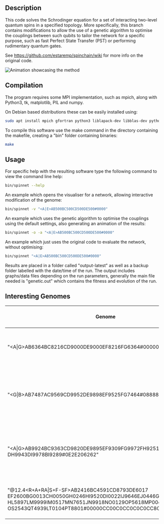## Description

This code solves the Schrodinger equation for a set of interacting two-level quantum spins in a specified topology. More specifically, this branch contains modifications to allow the use of a genetic algorithm to optimise the couplings between such qubits to tailor the network for a specific purpose, such as fast Perfect State Transfer (PST) or performing rudimentary quantum gates.

See https://github.com/estaremp/spinchain/wiki for more info on the original code.

![Animation showcasing the method](https://github.com/lumorti/spinchain/raw/genetic/figures/combined.gif "Animation showcasing the method")

## Compilation

The program requires some MPI implementation, such as mpich, along with Python3, tk, matplotlib, PIL and numpy. 

On Debian based distributions these can be easily installed using:

```bash
sudo apt install mpich gfortran python3 liblapack-dev libblas-dev python3-tk libopenblas-dev python3-matplotlib python3-numpy python3-pil make
```

To compile this software use the make command in the directory containing the makefile, creating a "bin" folder containing binaries:

```bash
make
```

## Usage

For specific help with the resulting software type the following command to view the command line help:

```bash
bin/spinnet --help
```

An example which opens the visualiser for a network, allowing interactive modification of the genome:

```bash
bin/spinnet -v "<A|E>AB500BC500CD500DE500#0000"
```

An example which uses the genetic algorithm to optimise the couplings using the default settings, also generating an animation of the results:

```bash
bin/spinnet -o -a "<A|E>AB500BC500CD500DE500#0000"
```

An example which just uses the original code to evaluate the network, without optimising:

```bash
bin/spinnet "<A|E>AB500BC500CD500DE500#0000"
```

Results are placed in a folder called "output-latest" as well as a backup folder labelled with the date/time of the run. The output includes graphs/data files depending on the run parameters, generally the main file needed is "genetic.out" which contains the fitness and evolution of the run.

## Interesting Genomes

| Genome                                                                          |   Fidelity    | Transfer Time * J<sub>max</sub> |  Description   |
| ------------------------------------------------------------------------------- | :-----------: | :-------------------: | ------------- |
| "<A\|G>AB6364BC8216CD9000DE9000EF8216FG6364#000000"                             | 99.9% | 5.6 | 7-site linear PST chain, theoretically 100% fidelity |
| "<G\|B>AB7487AC9569CD9952DE9898EF9525FG7464#088888"                             | 99.7% | 5.4 | slightly faster than the 7-site PST chain at the expense of a small amount of fidelity |
| "<A\|G>AB9924BC9363CD9820DE9895EF9309FG9972FH9251<br>DH9943DI9978BI9289#0E2E206262" | 99.7% | 3.8 | significantly faster than the 7-site linear PST chain at the expense of two extra non-linear nodes |
| "@12.4<R+A+RA\|S+F-SF>AB2416BC4591CD8793DE6017<br>EF2600BG0013CH0050GH0246HI9520DI0022IJ9646EJ0446GK8888KL0222<br>HL5897LM9999IM0517MN7651JN9918NO0129OP5618MP0043KQ1048QR2468<br>OS2543QT4939LT0104PT8801#00000CC00C0CC0C0C0CC8CC800C8" | 99.8% | 12.4 | a two-qubit controlled phase gate using a 4x4 grid network |


